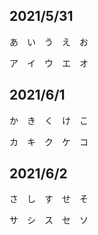 ## 2021/5/31

あ　い　う　え　お

ア　イ　ウ　エ　オ

## 2021/6/1

か　き　く　け　こ

カ　キ　ク　ケ　コ

## 2021/6/2

さ　し　す　せ　そ

サ　シ　ス　セ　ソ

